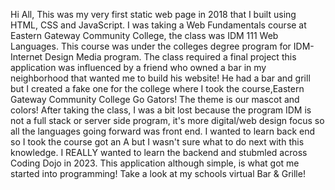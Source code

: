 Hi All, This was my very first static  web page in 2018 that I built using HTML, CSS  and JavaScript.
I was taking a Web Fundamentals course at Eastern Gateway Community College, the class was IDM 111 Web Languages.
This course was under the colleges degree program for IDM- Internet Design Media program.
The class required a final project this application was influenced by a friend who owned a bar in my neighborhood that wanted me to build his website!
He had a bar and grill but I created a fake one for the college where I took the course,Eastern Gateway Community College Go Gators! The theme is our mascot and colors!
After taking the class, I was a bit lost because the program IDM is not a full stack  or server side program, it's more digital/web design focus so all the
languages going forward was front end. I wanted to learn back end so I took the course got an A but I wasn't sure what to do next with this knowledge. 
I REALLY wanted to learn the backend and stubmled across Coding Dojo in 2023. This application although simple, is what got me started into programming!
Take a look at my schools virtual Bar & Grille!
